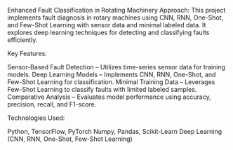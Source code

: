 Enhanced Fault Classification in Rotating Machinery
Approach:
This project implements fault diagnosis in rotary machines using CNN, RNN, One-Shot, and Few-Shot Learning with sensor data and minimal labeled data. It explores deep learning techniques for detecting and classifying faults efficiently.

Key Features:

Sensor-Based Fault Detection – Utilizes time-series sensor data for training models.
Deep Learning Models – Implements CNN, RNN, One-Shot, and Few-Shot Learning for classification.
Minimal Training Data – Leverages Few-Shot Learning to classify faults with limited labeled samples.
Comparative Analysis – Evaluates model performance using accuracy, precision, recall, and F1-score.

Technologies Used:

Python, TensorFlow, PyTorch
Numpy, Pandas, Scikit-Learn
Deep Learning (CNN, RNN, One-Shot, Few-Shot Learning)
